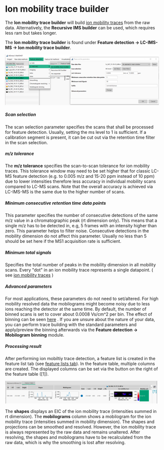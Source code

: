 # Ion mobility trace builder

The **Ion mobility trace builder** will
build [ion mobility traces](../../wf_featuredetection/imsworkflow/ion-mobility-spectrometry-terminology.md)
from the raw data. Alternatively, the **Recursive IMS builder** can be used, which requires less ram
but takes longer.

The **Ion mobility trace builder** is found under **Feature detection → LC-IMS-MS → Ion mobility
trace builder**.

![imstracebuilder-dialog](imstracebuilderdialog.png)

##### Scan selection

The scan selection parameter specifies the scans that shall be processed for feature detection.
Usually, setting the ms level to 1 is sufficient. If a calibration segment is present, it can be cut
out via the retention time filter in the scan selection.

##### m/z tolerance

The **m/z tolerance** specifies the scan-to-scan tolerance for ion mobility traces. This tolerance
window may need to be set higher that for classic LC-MS feature detection (e.g. to 0.005 m/z and
15-20 ppm instead of 10 ppm) due to lower intensities therefore less accuracy in individual mobility
scans compared to LC-MS scans. Note that the overall accuracy is achieved via LC-IMS-MS is the same
due to the higher number of scans.

##### Minimum consecutive retention time data points

This parameter specifies the number of consecutive detections of the same m/z value in a
chromatographic peak (rt dimension only). This means that a single m/z has to be detected in, e.g, 5
frames with an intensity higher than zero. This parameter helps to filter noise. Consecutive
detections in the mobility dimension do not affect this parameter. Usually no less than 5 should be
set here if the MS1 acquisition rate is sufficient.

##### Minimum total signals

Specifies the total number of peaks in the mobility dimension in all mobility scans. Every "dot" in
an ion mobility trace represents a single datapoint.
(
see [ion mobility traces](../../wf_featuredetection/imsworkflow/ion-mobility-spectrometry-terminology.md)
)

##### Advanced parameters

For most applications, these parameters do not need to set/altered. For high mobility resolved data
the mobilograms might become noisy due to less ions reaching the detector at the same time. By
default, the number of binned scans is set to cover about 0.0008 Vs/cm^2 per bin. The effect of
binning can be seen [here](../imsexpander/ims-expander.md#binned-mobilogram-example)
. If you are unsure about the nature of your data, you can perform trace building with the standard
parameters and apply/preview the binning afterwards via the **Feature detection → Mobilogram
binning** module.

##### Processing result

After performing ion mobiltiy trace detection, a feature list is created in the feature list tab
(see [feature lists tab](../../Main-window-overview.md#ms-data-files-and-feature-lists-tab)). In the
feature table, multiple columns are created. The displayed columns can be set via the button on the
right of the feature table ([1]).

![featuretable](featuretable.png)

The **shapes** displays an EIC of the ion mobility trace (intensities summed in rt dimension). The
**mobilograms** column shows a mobilogram for the ion mobility trace (intensities summed in mobility
dimension). The shapes and projections can be smoothed and resolved. However, the ion mobility trace
is always represented by the raw data and remains unaltered. After resolving, the shapes and
mobilograms have to be recalculated from the raw data, which is why the smoothing is lost after
resolving.
